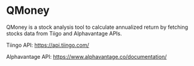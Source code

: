 # QMoney

QMoney is a stock analysis tool to calculate annualized return by fetching stocks data from Tiigo and Alphavantage APIs.

Tiingo API: https://api.tiingo.com/

Alphavantage API: https://www.alphavantage.co/documentation/

